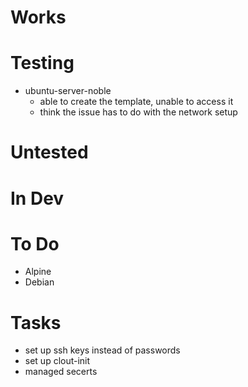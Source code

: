 # Works

# Testing
- ubuntu-server-noble
    - able to create the template, unable to access it
    - think the issue has to do with the network setup

# Untested

# In Dev

# To Do
- Alpine
- Debian

# Tasks
- set up ssh keys instead of passwords
- set up clout-init
- managed secerts
